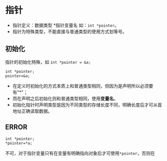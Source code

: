 # 指针
- 指针定义：数据类型 *指针变量名 如：`int *pointer`。
- 指针为特殊类型，不能直接与普通类型的使用方式划等号。

## 初始化
指针的初始化特殊，如
`int *pointer = &a;`
```
int *pointer;
pointer=&a;
```
- 在定义时初始化的方式本质上和普通类型相同，但因为是声明所以必须要有"*"；
- 而在声明之后初始化则和普通类型相同，使用**变量名**。
- 初始化指针时声明类型是因为不同类型的存储长度不同，明确长度后才可从首地址正确读取数据。

## ERROR
```
int *pointer;
*pointer=*a;
```
不可，对于指针变量只有在变量有明确指向对象后才可使用`*pointer`，否则在
